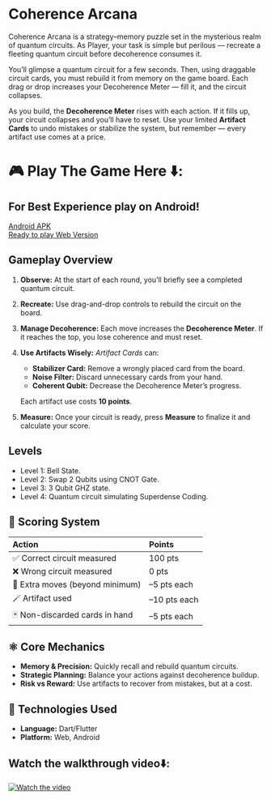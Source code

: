 # Coherence Arcana
Coherence Arcana is a strategy–memory puzzle set in the mysterious realm of quantum circuits.
As Player, your task is simple but perilous — recreate a fleeting quantum circuit before decoherence consumes it.

You’ll glimpse a quantum circuit for a few seconds. Then, using draggable circuit cards, you must rebuild it from memory on the game board. Each drag or drop increases your Decoherence Meter — fill it, and the circuit collapses.

As you build, the **Decoherence Meter** rises with each action. If it fills up, your circuit collapses and you’ll have to reset.
Use your limited **Artifact Cards** to undo mistakes or stabilize the system, but remember — every artifact use comes at a price.

# 🎮 Play The Game Here ⬇️:
## For Best Experience play on Android!
[Android APK](https://github.com/Aniket01/coherence_arcana/releases/download/v1.0.0/coherence_arcana_v1.0.apk) <br/>
[Ready to play Web Version](https://coherence-arcana-v1-0-0.netlify.app/)

##  Gameplay Overview

1.  **Observe:**
    At the start of each round, you’ll briefly see a completed quantum circuit.

2.  **Recreate:**
    Use drag-and-drop controls to rebuild the circuit on the board.

3.  **Manage Decoherence:**
    Each move increases the **Decoherence Meter**. If it reaches the top, you lose coherence and must reset.

4.  **Use Artifacts Wisely:**
    *Artifact Cards* can:
    * **Stabilizer Card:** Remove a wrongly placed card from the board.
    * **Noise Filter:** Discard unnecessary cards from your hand.
    * **Coherent Qubit:** Decrease the Decoherence Meter’s progress.

    Each artifact use costs **10 points**.

5.  **Measure:**
    Once your circuit is ready, press **Measure** to finalize it and calculate your score.
## Levels
* Level 1: Bell State.
* Level 2: Swap 2 Qubits using CNOT Gate.
* Level 3: 3 Qubit GHZ state.
* Level 4: Quantum circuit simulating Superdense Coding.

## 🧮 Scoring System

| Action | Points |
| :--- | :--- |
| ✅ Correct circuit measured | 100 pts |
| ❌ Wrong circuit measured | 0 pts |
| 🔄 Extra moves (beyond minimum) | –5 pts each |
| 🪄 Artifact used | –10 pts each |
| 🃏 Non-discarded cards in hand | –5 pts each |

## ⚛️ Core Mechanics

* **Memory & Precision:** Quickly recall and rebuild quantum circuits.
* **Strategic Planning:** Balance your actions against decoherence buildup.
* **Risk vs Reward:** Use artifacts to recover from mistakes, but at a cost.

## 🚀 Technologies Used

* **Language:** Dart/Flutter
* **Platform:** Web, Android
## Watch the walkthrough video⬇️:
[![Watch the video](https://img.youtube.com/vi/E8e3nEWUhs0/hqdefault.jpg)](https://youtu.be/E8e3nEWUhs0?si=BHCTO_9e5xXGc5lt)
